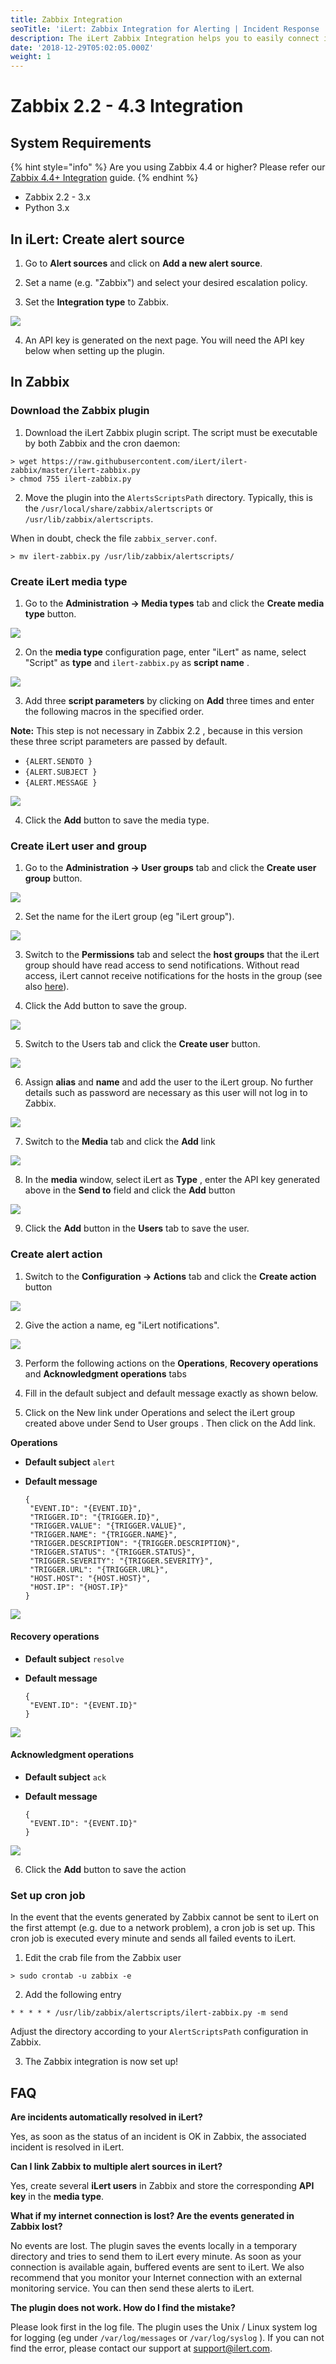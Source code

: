 ```yaml
---
title: Zabbix Integration
seoTitle: 'iLert: Zabbix Integration for Alerting | Incident Response | Uptime'
description: The iLert Zabbix Integration helps you to easily connect iLert with Zabbix.
date: '2018-12-29T05:02:05.000Z'
weight: 1
---
```


# Zabbix 2.2 - 4.3 Integration

## System Requirements <a id="requirements"></a>

{% hint style="info" %}
Are you using Zabbix 4.4 or higher? Please refer our [Zabbix 4.4+ Integration](native.md) guide.
{% endhint %}

* Zabbix 2.2 - 3.x
* Python 3.x

## In iLert: Create alert source <a id="create-alarm-source"></a>

1. Go to **Alert sources** and click on **Add a new alert source**.

2. Set a name \(e.g. "Zabbix"\) and select your desired escalation policy.

3. Set the **Integration type** to Zabbix.

![](../../.gitbook/assets/zb1.png)

4. An API key is generated on the next page. You will need the API key below when setting up the plugin.

## In Zabbix <a id="zabbix"></a>

### Download the Zabbix plugin

1. Download the iLert Zabbix plugin script. The script must be executable by both Zabbix and the cron daemon:

```text
> wget https://raw.githubusercontent.com/iLert/ilert-zabbix/master/ilert-zabbix.py 
> chmod 755 ilert-zabbix.py
```

2. Move the plugin into the `AlertsScriptsPath` directory. Typically, this is the `/usr/local/share/zabbix/alertscripts` or `/usr/lib/zabbix/alertscripts`. 

When in doubt, check the file `zabbix_server.conf`.

```text
> mv ilert-zabbix.py /usr/lib/zabbix/alertscripts/
```

### Create iLert media type

1. Go to the **Administration → Media types** tab and click the **Create media type** button.

![](../../.gitbook/assets/zb2.png)

2. On the **media type** configuration page, enter "iLert" as name, select "Script" as **type** and `ilert-zabbix.py` as **script name** .

![](../../.gitbook/assets/zb3.png)

3. Add three **script parameters** by clicking on **Add** three times and enter the following macros in the specified order.

**Note:** This step is not necessary in Zabbix 2.2 , because in this version these three script parameters are passed by default.

* `{ALERT.SENDTO }`
* `{ALERT.SUBJECT }`
* `{ALERT.MESSAGE }`

![](../../.gitbook/assets/zb4.png)

4. Click the **Add** button to save the media type.

### Create iLert user and group

1. Go to the **Administration → User groups** tab and click the **Create user group** button.

![](../../.gitbook/assets/zb5.png)

2. Set the name for the iLert group \(eg "iLert group"\).

![](../../.gitbook/assets/zb6.png)

3. Switch to the **Permissions** tab and select the **host groups** that the iLert group should have read access to send notifications. Without read access, iLert cannot receive notifications for the hosts in the group \(see also [here](https://www.zabbix.com/documentation/3.4/manual/quickstart/notification)\).

4. Click the Add button to save the group.

![](../../.gitbook/assets/zb7.png)

5. Switch to the Users tab and click the **Create user** button.

![](../../.gitbook/assets/zb8.png)

6. Assign **alias** and **name** and add the user to the iLert group. No further details such as password are necessary as this user will not log in to Zabbix.

![](../../.gitbook/assets/zb9.png)

7. Switch to the **Media** tab and click the **Add** link

![](../../.gitbook/assets/zb10.png)

8. In the **media** window, select iLert as **Type** , enter the API key generated above in the **Send to** field and click the **Add** button

![](../../.gitbook/assets/zb11.png)

9. Click the **Add** button in the **Users** tab to save the user.

### Create alert action

1. Switch to the **Configuration → Actions** tab and click the **Create action** button

![](../../.gitbook/assets/zb12.png)

2. Give the action a name, eg "iLert notifications".

![](../../.gitbook/assets/zb13.png)

3. Perform the following actions on the **Operations**, **Recovery operations** and **Acknowledgment operations** tabs

4. Fill in the default subject and default message exactly as shown below.

5. Click on the New link under Operations and select the iLert group created above under Send to User groups . Then click on the Add link.

**Operations**

* **Default subject** `alert`
* **Default message**

  ```text
  {
   "EVENT.ID": "{EVENT.ID}",
   "TRIGGER.ID": "{TRIGGER.ID}",
   "TRIGGER.VALUE": "{TRIGGER.VALUE}",
   "TRIGGER.NAME": "{TRIGGER.NAME}",
   "TRIGGER.DESCRIPTION": "{TRIGGER.DESCRIPTION}",
   "TRIGGER.STATUS": "{TRIGGER.STATUS}",
   "TRIGGER.SEVERITY": "{TRIGGER.SEVERITY}",
   "TRIGGER.URL": "{TRIGGER.URL}",
   "HOST.HOST": "{HOST.HOST}",
   "HOST.IP": "{HOST.IP}"
  }
  ```

![](../../.gitbook/assets/zb14.png)

#### Recovery operations

* **Default subject** `resolve`
* **Default message**

  ```text
  {
   "EVENT.ID": "{EVENT.ID}"
  }
  ```

![](../../.gitbook/assets/zb15.png)

#### Acknowledgment operations

* **Default subject** `ack`
* **Default message**

  ```text
  {
   "EVENT.ID": "{EVENT.ID}"
  }
  ```

![](../../.gitbook/assets/zb16.png)

6. Click the **Add** button to save the action

### Set up cron job

In the event that the events generated by Zabbix cannot be sent to iLert on the first attempt \(e.g. due to a network problem\), a cron job is set up. This cron job is executed every minute and sends all failed events to iLert.

1. Edit the crab file from the Zabbix user

```text
> sudo crontab -u zabbix -e
```

2. Add the following entry

```text
* * * * * /usr/lib/zabbix/alertscripts/ilert-zabbix.py -m send
```

Adjust the directory according to your `AlertScriptsPath` configuration in Zabbix.

3. The Zabbix integration is now set up!

## FAQ <a id="faq"></a>

**Are incidents automatically resolved in iLert?**

Yes, as soon as the status of an incident is OK in Zabbix, the associated incident is resolved in iLert.

**Can I link Zabbix to multiple alert sources in iLert?**

Yes, create several **iLert users** in Zabbix and store the corresponding **API key** in the **media type**.

**What if my internet connection is lost? Are the events generated in Zabbix lost?**

No events are lost. The plugin saves the events locally in a temporary directory and tries to send them to iLert every minute. As soon as your connection is available again, buffered events are sent to iLert. We also recommend that you monitor your Internet connection with an external monitoring service. You can then send these alerts to iLert.

**The plugin does not work. How do I find the mistake?**

Please look first in the log file. The plugin uses the Unix / Linux system log for logging \(eg under `/var/log/messages` or `/var/log/syslog` \). If you can not find the error, please contact our support at [support@ilert.com](mailto:support@ilert.com).

